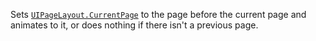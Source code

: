 Sets [`UIPageLayout.CurrentPage`](https://create.roblox.com/docs/reference/engine/classes/UIPageLayout#CurrentPage) to the page before the current page
and animates to it, or does nothing if there isn't a previous page.